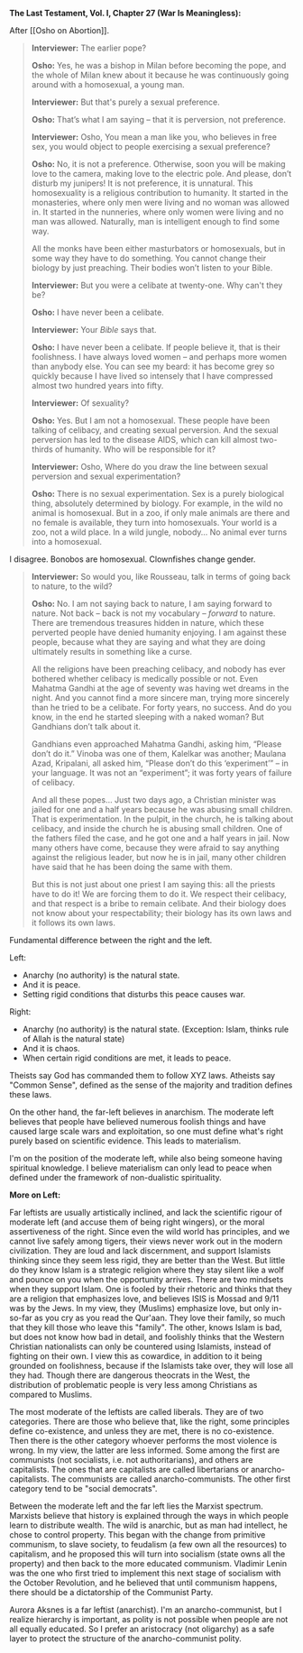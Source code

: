 
**The Last Testament, Vol. I, Chapter 27 (War Is Meaningless):**

After [[Osho on Abortion]].

> **Interviewer:** The earlier pope?
> 
> **Osho:** Yes, he was a bishop in Milan before becoming the pope, and the whole of Milan knew about it because he was continuously going around with a homosexual, a young man.
> 
> **Interviewer:** But that's purely a sexual preference.
> 
> **Osho:** That’s what I am saying – that it is perversion, not preference.
> 
> **Interviewer:** Osho,
> You mean a man like you, who believes in free sex, you would object to people exercising a sexual preference?
> 
> **Osho:** No, it is not a preference. Otherwise, soon you will be making love to the camera, making love to the electric pole. And please, don’t disturb my junipers! It is not preference, it is unnatural. This homosexuality is a religious contribution to humanity. It started in the monasteries, where only men were living and no woman was allowed in. It started in the nunneries, where only women were living and no man was allowed. Naturally, man is intelligent enough to find some way.
> 
> All the monks have been either masturbators or homosexuals, but in some way they have to do something. You cannot change their biology by just preaching. Their bodies won’t listen to your Bible.
> 
> **Interviewer:** But you were a celibate at twenty-one. Why can't they be?
> 
> **Osho:** I have never been a celibate.
> 
> **Interviewer:** Your _Bible_ says that.
> 
> **Osho:** I have never been a celibate. If people believe it, that is their foolishness. I have always loved women – and perhaps more women than anybody else. You can see my beard: it has become grey so quickly because I have lived so intensely that I have compressed almost two hundred years into fifty.
> 
> **Interviewer:** Of sexuality?
> 
> **Osho:** Yes. But I am not a homosexual. These people have been talking of celibacy, and creating sexual perversion. And the sexual perversion has led to the disease AIDS, which can kill almost two-thirds of humanity. Who will be responsible for it?
> 
> **Interviewer:** Osho,
> Where do you draw the line between sexual perversion and sexual experimentation?
> 
> **Osho:** There is no sexual experimentation. Sex is a purely biological thing, absolutely determined by biology. For example, in the wild no animal is homosexual. But in a zoo, if only male animals are there and no female is available, they turn into homosexuals. Your world is a zoo, not a wild place. In a wild jungle, nobody… No animal ever turns into a homosexual.

I disagree. Bonobos are homosexual. Clownfishes change gender.

> **Interviewer:** So would you, like Rousseau, talk in terms of going back to nature, to the wild?
> 
> **Osho:** No. I am not saying back to nature, I am saying forward to nature. Not back – back is not my vocabulary – _forward_ to nature. There are tremendous treasures hidden in nature, which these perverted people have denied humanity enjoying. I am against these people, because what they are saying and what they are doing ultimately results in something like a curse.
> 
> All the religions have been preaching celibacy, and nobody has ever bothered whether celibacy is medically possible or not. Even Mahatma Gandhi at the age of seventy was having wet dreams in the night. And you cannot find a more sincere man, trying more sincerely than he tried to be a celibate. For forty years, no success. And do you know, in the end he started sleeping with a naked woman? But Gandhians don’t talk about it.
> 
> Gandhians even approached Mahatma Gandhi, asking him, “Please don’t do it.” Vinoba was one of them, Kalelkar was another; Maulana Azad, Kripalani, all asked him, “Please don’t do this ‘experiment’” – in your language. It was not an “experiment”; it was forty years of failure of celibacy.
> 
> And all these popes… Just two days ago, a Christian minister was jailed for one and a half years because he was abusing small children. That is experimentation. In the pulpit, in the church, he is talking about celibacy, and inside the church he is abusing small children. One of the fathers filed the case, and he got one and a half years in jail. Now many others have come, because they were afraid to say anything against the religious leader, but now he is in jail, many other children have said that he has been doing the same with them.
> 
> But this is not just about one priest I am saying this: all the priests have to do it! We are forcing them to do it. We respect their celibacy, and that respect is a bribe to remain celibate. And their biology does not know about your respectability; their biology has its own laws and it follows its own laws.
> 


Fundamental difference between the right and the left.

Left:

- Anarchy (no authority) is the natural state.
- And it is peace.
- Setting rigid conditions that disturbs this peace causes war.

Right:

- Anarchy (no authority) is the natural state. (Exception: Islam, thinks rule of Allah is the natural state)
- And it is chaos.
- When certain rigid conditions are met, it leads to peace.

Theists say God has commanded them to follow XYZ laws.
Atheists say "Common Sense", defined as the sense of the majority and tradition defines these laws.

On the other hand, the far-left believes in anarchism.
The moderate left believes that people have believed numerous foolish things and have caused large scale wars and exploitation, so one must define what's right purely based on scientific evidence. This leads to materialism.

I'm on the position of the moderate left, while also being someone having spiritual knowledge. I believe materialism can only lead to peace when defined under the framework of non-dualistic spirituality.

**More on Left:**

Far leftists are usually artistically inclined, and lack the scientific rigour of moderate left (and accuse them of being right wingers), or the moral assertiveness of the right. Since even the wild world has principles, and we cannot live safely among tigers, their views never work out in the modern civilization. They are loud and lack discernment, and support Islamists thinking since they seem less rigid, they are better than the West. But little do they know Islam is a strategic religion where they stay silent like a wolf and pounce on you when the opportunity arrives. There are two mindsets when they support Islam. One is fooled by their rhetoric and thinks that they are a religion that emphasizes love, and believes ISIS is Mossad and 9/11 was by the Jews. In my view, they (Muslims) emphasize love, but only in-so-far as you cry as you read the Qur'aan. They love their family, so much that they kill those who leave this "family". The other, knows Islam is bad, but does not know how bad in detail, and foolishly thinks that the Western Christian nationalists can only be countered using Islamists, instead of fighting on their own. I view this as cowardice, in addition to it being grounded on foolishness, because if the Islamists take over, they will lose all they had. Though there are dangerous theocrats in the West, the distribution of problematic people is very less among Christians as compared to Muslims.

The most moderate of the leftists are called liberals. They are of two categories. There are those who believe that, like the right, some principles define co-existence, and unless they are met, there is no co-existence. Then there is the other category whoever performs the most violence is wrong. In my view, the latter are less informed. Some among the first are communists (not socialists, i.e. not authoritarians), and others are capitalists. The ones that are capitalists are called libertarians or anarcho-capitalists. The communists are called anarcho-communists. The other first category tend to be "social democrats".

Between the moderate left and the far left lies the Marxist spectrum. Marxists believe that history is explained through the ways in which people learn to distribute wealth. The wild is anarchic, but as man had intellect, he chose to control property. This began with the change from primitive communism, to slave society, to feudalism (a few own all the resources) to capitalism, and he proposed this will turn into socialism (state owns all the property) and then back to the more educated communism. Vladimir Lenin was the one who first tried to implement this next stage of socialism with the October Revolution, and he believed that until communism happens, there should be a dictatorship of the Communist Party.

Aurora Aksnes is a far leftist (anarchist). I'm an anarcho-communist, but I realize hierarchy is important, as polity is not possible when people are not all equally educated. So I prefer an aristocracy (not oligarchy) as a safe layer to protect the structure of the anarcho-communist polity.